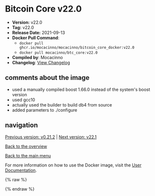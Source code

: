 # Bitcoin Core v22.0

- **Version:** v22.0
- **Tag:** v22.0
- **Release Date:** 2021-09-13
- **Docker Pull Command**:
  - `docker pull ghcr.io/mocacinno/mocacinno/bitcoin_core_docker:v22.0`
  - `docker pull mocacinno/btc_core:v22.0`
- **Compiled by**: Mocacinno
- **Changelog**: [View Changelog](https://github.com/bitcoin/bitcoin/blob/v22.0/doc/release-notes.md)

## comments about the image

- used a manually compiled boost 1.66.0 instead of the system's boost version
- used gcc10
- actually used the builder to build db4 from source
- added parameters to ./configure

## navigation

[Previous version: v0.21.2](./v21.2.md) | [Next version: v22.1](./v22.1.md)

[Back to the overview](./Readme.md)

[Back to the main menu](../Readme.md)

For more information on how to use the Docker image, visit the [User Documentation](../userdocs/Readme.md).

<!-- Google tag (gtag.js) -->
{% raw %}
<script async src="https://www.googletagmanager.com/gtag/js?id=G-BPC6NC6FF9"></script>
<script>
  window.dataLayer = window.dataLayer || [];
  function gtag(){dataLayer.push(arguments);}
  gtag('js', new Date());
  gtag('config', 'G-BPC6NC6FF9');
</script>
{% endraw %}
